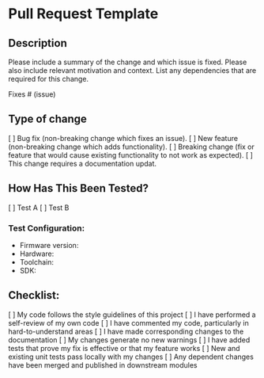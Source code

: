 # Pull Request Template

## Description

Please include a summary of the change and which issue is fixed. Please also include relevant motivation and context. List any dependencies that are required for this change.

Fixes # (issue)

## Type of change

[ ] Bug fix (non-breaking change which fixes an issue).
[ ] New feature (non-breaking change which adds functionality).
[ ] Breaking change (fix or feature that would cause existing functionality to not work as expected).
[ ] This change requires a documentation updat.

## How Has This Been Tested?


[ ] Test A
[ ] Test B

### Test Configuration:

- Firmware version:
- Hardware:
- Toolchain:
- SDK:


## Checklist:

[ ] My code follows the style guidelines of this project
[ ] I have performed a self-review of my own code
[ ] I have commented my code, particularly in hard-to-understand areas
[ ] I have made corresponding changes to the documentation
[ ] My changes generate no new warnings
[ ] I have added tests that prove my fix is effective or that my feature works
[ ] New and existing unit tests pass locally with my changes
[ ] Any dependent changes have been merged and published in downstream modules 